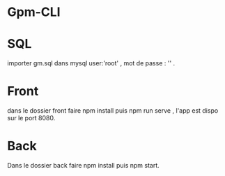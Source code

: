 # Gpm-CLI

# SQL
importer gm.sql dans mysql user:'root' , mot de passe : '' .

# Front

dans le dossier front faire npm install puis npm run serve , l'app est dispo sur le port 8080.

# Back
Dans le dossier back faire npm install puis npm start.
